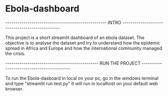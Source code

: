 # Ebola-dashboard
-------------------------------------------------- INTRO -----------------------------------------------

This project is a short streamlit dashboard of an ebola dataset. The objective is to analyse the dataset and try to understand how the epidemic spread in Africa and Europe and how the international community managed the crisis.

---------------------------------------------- RUN THE PROJECT ------------------------------------------

To run the Ebola-dasboard in local on your pc, go in the windows terminal and type "streamlit run test.py"
It will run in localhost on your default web browser.
